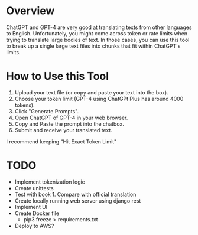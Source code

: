 # Overview

ChatGPT and GPT-4 are very good at translating texts from other languages to English. Unfortunately, you might come across token or rate limits when trying to translate large bodies of text. In those cases, you can use this tool to break up a single large text files into chunks that fit within ChatGPT's limits.

# How to Use this Tool  

1. Upload your text file (or copy and paste your text into the box).
2. Choose your token limit (GPT-4 using ChatGPt Plus has around 4000 tokens).
3. Click "Generate Prompts".
4. Open ChatGPT of GPT-4 in your web browser.
5. Copy and Paste the prompt into the chatbox.
6. Submit and receive your translated text.

I recommend keeping "Hit Exact Token Limit"

# TODO  
- Implement tokenization logic
- Create unittests
- Test with book 1. Compare with official translation
- Create locally running web server using django rest
- Implement UI
- Create Docker file
  - pip3 freeze > requirements.txt
- Deploy to AWS?